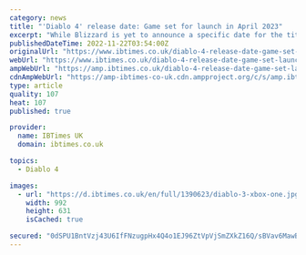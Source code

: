 ```yaml
---
category: news
title: "'Diablo 4' release date: Game set for launch in April 2023"
excerpt: "While Blizzard is yet to announce a specific date for the title's launch, numerous reports are now saying that there is now a \"Diablo 4\" release month."
publishedDateTime: 2022-11-22T03:54:00Z
originalUrl: "https://www.ibtimes.co.uk/diablo-4-release-date-game-set-launch-april-2023-1709120"
webUrl: "https://www.ibtimes.co.uk/diablo-4-release-date-game-set-launch-april-2023-1709120"
ampWebUrl: "https://amp.ibtimes.co.uk/diablo-4-release-date-game-set-launch-april-2023-1709120"
cdnAmpWebUrl: "https://amp-ibtimes-co-uk.cdn.ampproject.org/c/s/amp.ibtimes.co.uk/diablo-4-release-date-game-set-launch-april-2023-1709120"
type: article
quality: 107
heat: 107
published: true

provider:
  name: IBTimes UK
  domain: ibtimes.co.uk

topics:
  - Diablo 4

images:
  - url: "https://d.ibtimes.co.uk/en/full/1390623/diablo-3-xbox-one.jpg"
    width: 992
    height: 631
    isCached: true

secured: "0dSPU1BntVzj43U6IfFNzugpHx4Q4o1EJ96ZtVpVjSmZXkZ16Q/sBVav6MawBZCz/WbGNd1GyExu/nCVmt8k+Rfqm6760SfxRLs9ERXTMpK8oWGXwKcOTErje2+KEpW+56RdnG8suaAjKH0HXSqDT8q05snNtlZRlkKBfwPgp/uV9g2powJBEzQL7sEWa4vcPfHxjhvTJs6qdG5dW55wZaLVPkmR64APbaUXp3KZjohx2j5Lcqz3XcQ+e/e4zmNNPgUREdbweoErs1yppAC8fY1sqr5m475wB++t3bviw1MLcS+zkp5Q1l3/SycMG4VOX3Czbu6O7in6DxNopdjf4hdfmm5PC3GYPGzUa5g26P4=;GMm3sbFn/v089E1Kkd6yuA=="
---
```


